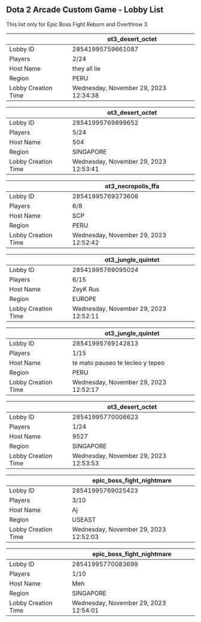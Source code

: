 ## Dota 2 Arcade Custom Game - Lobby List

This list only for Epic Boss Fight Reborn and Overthrow 3

|  | ot3_desert_octet |
| ------ | ------ |
| Lobby ID | 28541995759661087 |
| Players | 2/24 |
| Host Name | they all lie |
| Region | PERU |
| Lobby Creation Time | Wednesday, November 29, 2023 12:34:38 |


|  | ot3_desert_octet |
| ------ | ------ |
| Lobby ID | 28541995769899652 |
| Players | 5/24 |
| Host Name | 504 |
| Region | SINGAPORE |
| Lobby Creation Time | Wednesday, November 29, 2023 12:53:41 |


|  | ot3_necropolis_ffa |
| ------ | ------ |
| Lobby ID | 28541995769373606 |
| Players | 6/8 |
| Host Name | SCP |
| Region | PERU |
| Lobby Creation Time | Wednesday, November 29, 2023 12:52:42 |


|  | ot3_jungle_quintet |
| ------ | ------ |
| Lobby ID | 28541995769095024 |
| Players | 6/15 |
| Host Name | ZeyK Rus |
| Region | EUROPE |
| Lobby Creation Time | Wednesday, November 29, 2023 12:52:11 |


|  | ot3_jungle_quintet |
| ------ | ------ |
| Lobby ID | 28541995769142813 |
| Players | 1/15 |
| Host Name | te mato pauseo te tecleo y tepeo |
| Region | PERU |
| Lobby Creation Time | Wednesday, November 29, 2023 12:52:17 |


|  | ot3_desert_octet |
| ------ | ------ |
| Lobby ID | 28541995770006623 |
| Players | 1/24 |
| Host Name | 9527 |
| Region | SINGAPORE |
| Lobby Creation Time | Wednesday, November 29, 2023 12:53:53 |


|  | epic_boss_fight_nightmare |
| ------ | ------ |
| Lobby ID | 28541995769025423 |
| Players | 3/10 |
| Host Name | Aj |
| Region | USEAST |
| Lobby Creation Time | Wednesday, November 29, 2023 12:52:03 |


|  | epic_boss_fight_nightmare |
| ------ | ------ |
| Lobby ID | 28541995770083699 |
| Players | 1/10 |
| Host Name | Meh |
| Region | SINGAPORE |
| Lobby Creation Time | Wednesday, November 29, 2023 12:54:01 |


